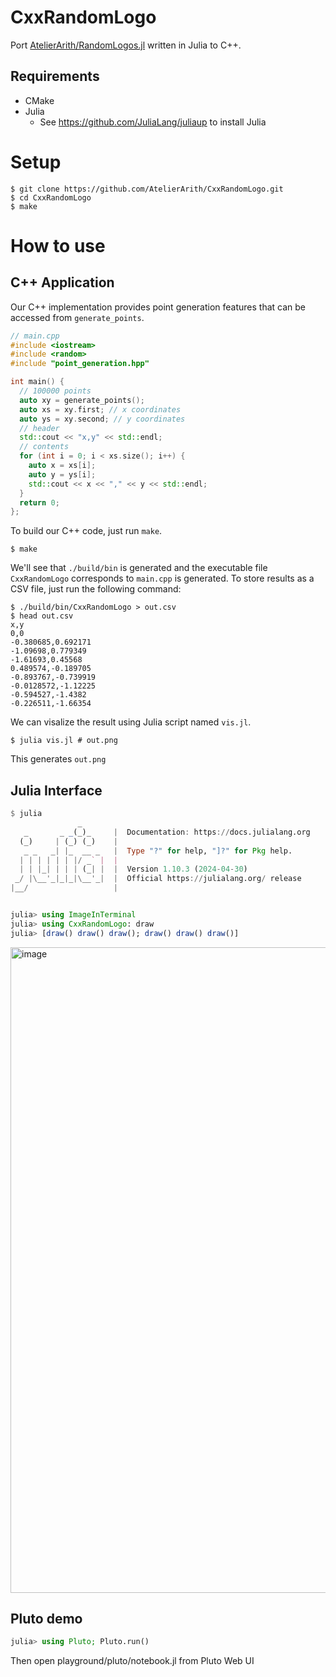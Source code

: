 # CxxRandomLogo

Port [AtelierArith/RandomLogos.jl](https://github.com/AtelierArith/RandomLogos.jl) written in Julia to C++.

## Requirements

- CMake
- Julia
  - See https://github.com/JuliaLang/juliaup to install Julia

# Setup

```console
$ git clone https://github.com/AtelierArith/CxxRandomLogo.git
$ cd CxxRandomLogo
$ make
```

# How to use

## C++ Application

Our C++ implementation provides point generation features that can be accessed from `generate_points`.

```cpp
// main.cpp
#include <iostream>
#include <random>
#include "point_generation.hpp"

int main() {
  // 100000 points
  auto xy = generate_points();
  auto xs = xy.first; // x coordinates
  auto ys = xy.second; // y coordinates
  // header
  std::cout << "x,y" << std::endl;
  // contents
  for (int i = 0; i < xs.size(); i++) {
    auto x = xs[i];
    auto y = ys[i];
    std::cout << x << "," << y << std::endl;
  }
  return 0;
};
```

To build our C++ code, just run `make`.

```console
$ make
```

We'll see that `./build/bin` is generated and the executable file `CxxRandomLogo` corresponds to `main.cpp` is generated. To store results as a CSV file, just run the following command:

```console
$ ./build/bin/CxxRandomLogo > out.csv
$ head out.csv
x,y
0,0
-0.380685,0.692171
-1.09698,0.779349
-1.61693,0.45568
0.489574,-0.189705
-0.893767,-0.739919
-0.0128572,-1.12225
-0.594527,-1.4382
-0.226511,-1.66354
```

We can visalize the result using Julia script named `vis.jl`.

```console
$ julia vis.jl # out.png
```

This generates `out.png`

## Julia Interface

```julia
$ julia
               _
   _       _ _(_)_     |  Documentation: https://docs.julialang.org
  (_)     | (_) (_)    |
   _ _   _| |_  __ _   |  Type "?" for help, "]?" for Pkg help.
  | | | | | | |/ _` |  |
  | | |_| | | | (_| |  |  Version 1.10.3 (2024-04-30)
 _/ |\__'_|_|_|\__'_|  |  Official https://julialang.org/ release
|__/                   |


julia> using ImageInTerminal
julia> using CxxRandomLogo: draw
julia> [draw() draw() draw(); draw() draw() draw()]
```

<img width="1033" alt="image" src="https://github.com/AtelierArith/CxxRandomLogo/assets/16760547/f9074553-dd6a-413d-8642-bbb38fe6da49">

## Pluto demo

```julia
julia> using Pluto; Pluto.run()
```

Then open playground/pluto/notebook.jl from Pluto Web UI
